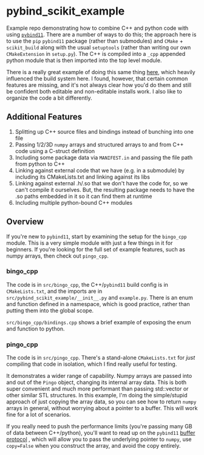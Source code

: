 # pybind\_scikit\_example

Example repo demonstrating how to combine C++ and python code with using
[`pybind11`](https://github.com/pybind/pybind11). There are a number of
ways to do this; the approach here is to use the `pip` `pybind11` package
(rather than submodules) and `CMake` + `scikit_build` along with the
usual `setuptools` (rather than writing our own `CMakeExtension` in
`setup.py`). The C++ is compiled into a `_cpp` appended python module that
is then imported into the top level module.

There is a really great example of doing this same thing
[here](https://github.com/pybind/scikit_build_example), which heavily
influenced the build system here. I found, however, that certain common
features are missing, and it's not always clear how you'd do them and still
be confident both editable and non-editable installs work. I also like to
organize the code a bit differently.

## Additional Features

1. Splitting up C++ source files and bindings instead of bunching into
  one file
1. Passing 1/2/3D `numpy` arrays and structured arrays to and from C++ code
  using a C-struct definition
1. Including some package data via `MANIFEST.in` and passing the file path
  from python to C++
1. Linking against external code that we have (e.g. in a submodule) by
  including its CMakeLists.txt and linking against its libs
1. Linking against external .h/.so that we don't have the code for, so we
  can't compile it ourselves. But, the resulting package needs to have the
  .so paths embedded in it so it can find them at runtime
1. Including multiple python-bound C++ modules

## Overview

If you're new to `pybind11`, start by examining the setup for the
`bingo_cpp` module. This is a very simple module with just a few things in
it for beginners. If you're looking for the full set of example features,
such as numpy arrays, then check out `pingo_cpp`.

### bingo\_cpp

The code is in `src/bingo_cpp`, the C++/`pybind11` build config is in
`CMakeLists.txt`, and the imports are in
`src/pybind_scikit_example/__init__.py` and `example.py`. There is an
enum and function defined in a namespace, which is good practice, rather
than putting them into the global scope.

`src/bingo_cpp/bindings.cpp` shows a brief example of exposing the enum
and function to python.

### pingo\_cpp

The code is in `src/pingo_cpp`. There's a stand-alone `CMakeLists.txt` for
_just_ compiling that code in isolation, which I find really useful for
testing.

It demonstrates a wider range of capability. Numpy arrays are passed into
and out of the `Pingo` object, changing its internal array data. This is
both super convenient and much more performant than passing std::vector or
other similar STL structures. In this example, I'm doing the simple/stupid
approach of just copying the array data, so you can see how to return
`numpy` arrays in general, without worrying about a pointer to a buffer.
This will work fine for a lot of scenarios.

If you really need to push the performance limits (you're passing many GB of
data between C++/python), you'll want to read up on the `pybind11`
[buffer protocol](https://pybind11.readthedocs.io/en/stable/advanced/pycpp/numpy.html)
, which will allow you to pass the underlying pointer to `numpy`, use
`copy=False` when you construct the array, and avoid the copy entirely.
